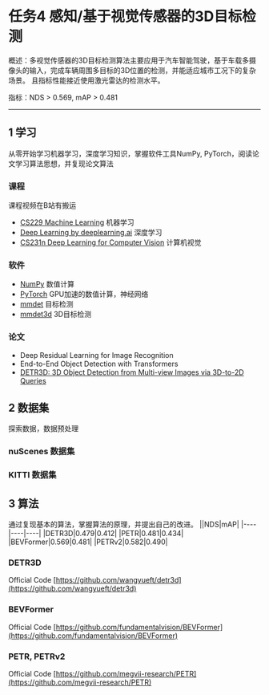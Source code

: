 # 任务4 感知/基于视觉传感器的3D目标检测
概述：多视觉传感器的3D目标检测算法主要应用于汽车智能驾驶，基于车载多摄像头的输入，完成车辆周围多目标的3D位置的检测，并能适应城市工况下的复杂场景。
且指标性能接近使用激光雷达的检测水平。

指标：NDS > 0.569, mAP > 0.481

***

## 1 学习
从零开始学习机器学习，深度学习知识，掌握软件工具NumPy, PyTorch，阅读论文学习算法思想，并复现论文算法
### 课程
课程视频在B站有搬运
* [CS229 Machine Learning](https://cs229.stanford.edu/) 机器学习
* [Deep Learning by deeplearning.ai](https://www.coursera.org/specializations/deep-learning) 深度学习
* [CS231n Deep Learning for Computer Vision](http://cs231n.stanford.edu/) 计算机视觉
### 软件
* [NumPy](https://numpy.org/) 数值计算
* [PyTorch](https://pytorch.org/) GPU加速的数值计算，神经网络
* [mmdet](https://github.com/open-mmlab/mmdetection) 目标检测
* [mmdet3d](https://github.com/open-mmlab/mmdetection3d) 3D目标检测
### 论文
* Deep Residual Learning for Image Recognition
* End-to-End Object Detection with Transformers
* [DETR3D: 3D Object Detection from Multi-view Images via 3D-to-2D Queries](https://arxiv.org/abs/2110.06922)

## 2 数据集
探索数据，数据预处理
### nuScenes 数据集
### KITTI 数据集

## 3 算法
通过复现基本的算法，掌握算法的原理，并提出自己的改进。
||NDS|mAP|
|----|----|----|
|DETR3D|0.479|0.412|
|PETR|0.481|0.434|
|BEVFormer|0.569|0.481|
|PETRv2|0.582|0.490|
### DETR3D
Official Code [https://github.com/wangyueft/detr3d](https://github.com/wangyueft/detr3d)
### BEVFormer
Official Code [https://github.com/fundamentalvision/BEVFormer](https://github.com/fundamentalvision/BEVFormer)
### PETR, PETRv2
Official Code [https://github.com/megvii-research/PETR](https://github.com/megvii-research/PETR)
